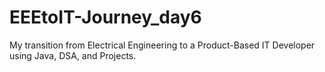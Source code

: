 # EEEtoIT-Journey_day6
My transition from Electrical Engineering to a Product-Based IT Developer using Java, DSA, and Projects.
